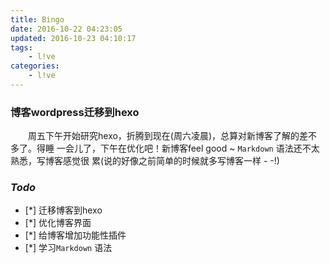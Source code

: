 ```yaml
---
title: Bingo
date: 2016-10-22 04:23:05
updated: 2016-10-23 04:10:17
tags:
	- l!ve
categories:
	- l!ve
---
```

### 博客wordpress迁移到hexo

　　周五下午开始研究hexo，折腾到现在(周六凌晨)，总算对新博客了解的差不多了。得睡
一会儿了，下午在优化吧！新博客feel good ~ `Markdown` 语法还不太熟悉，写博客感觉很
累(说的好像之前简单的时候就多写博客一样 - -!)

### *Todo*

 - [*] 迁移博客到hexo
 - [*] 优化博客界面
 - [*] 给博客增加功能性插件
 - [*] 学习`Markdown` 语法
 


